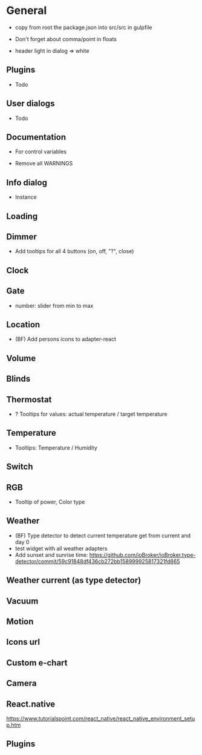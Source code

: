 # General
- copy from root the package.json into src/src in gulpfile
- Don't forget about comma/point in floats

- header light in dialog => white


## Plugins
- Todo

## User dialogs
- Todo

## Documentation
- For control variables

- Remove all WARNINGS

## Info dialog
- Instance

## Loading 
## Dimmer
- Add tooltips for all 4 buttons (on, off, "?", close)

## Clock

## Gate
  - number: slider from min to max

## Location
- (BF) Add persons icons to adapter-react
## Volume

## Blinds

## Thermostat
- ? Tooltips for values: actual temperature / target temperature

## Temperature
- Tooltips: Temperature / Humidity

## Switch

## RGB
- Tooltip of power, Color type

## Weather
- (BF) Type detector to detect current temperature get from current and day 0
- test widget with all weather adapters
- Add sunset and sunrise time: https://github.com/ioBroker/ioBroker.type-detector/commit/59c91848df436cb272bb158999925817321fd865

## Weather current (as type detector)

## Vacuum

## Motion

## Icons url

## Custom e-chart

## Camera

## React.native
https://www.tutorialspoint.com/react_native/react_native_environment_setup.htm

## Plugins